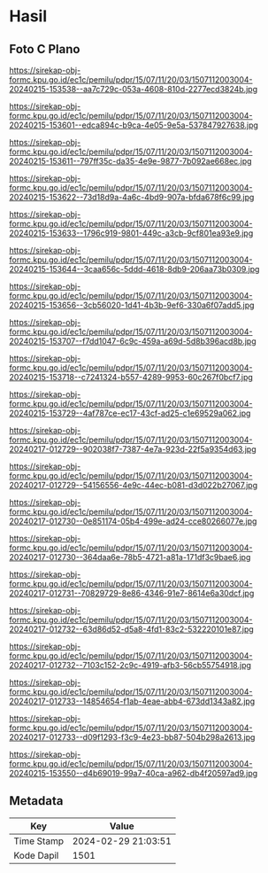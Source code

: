 # Hasil

## Foto C Plano

https://sirekap-obj-formc.kpu.go.id/ec1c/pemilu/pdpr/15/07/11/20/03/1507112003004-20240215-153538--aa7c729c-053a-4608-810d-2277ecd3824b.jpg

https://sirekap-obj-formc.kpu.go.id/ec1c/pemilu/pdpr/15/07/11/20/03/1507112003004-20240215-153601--edca894c-b9ca-4e05-9e5a-537847927638.jpg

https://sirekap-obj-formc.kpu.go.id/ec1c/pemilu/pdpr/15/07/11/20/03/1507112003004-20240215-153611--797ff35c-da35-4e9e-9877-7b092ae668ec.jpg

https://sirekap-obj-formc.kpu.go.id/ec1c/pemilu/pdpr/15/07/11/20/03/1507112003004-20240215-153622--73d18d9a-4a6c-4bd9-907a-bfda678f6c99.jpg

https://sirekap-obj-formc.kpu.go.id/ec1c/pemilu/pdpr/15/07/11/20/03/1507112003004-20240215-153633--1796c919-9801-449c-a3cb-9cf801ea93e9.jpg

https://sirekap-obj-formc.kpu.go.id/ec1c/pemilu/pdpr/15/07/11/20/03/1507112003004-20240215-153644--3caa656c-5ddd-4618-8db9-206aa73b0309.jpg

https://sirekap-obj-formc.kpu.go.id/ec1c/pemilu/pdpr/15/07/11/20/03/1507112003004-20240215-153656--3cb56020-1d41-4b3b-9ef6-330a6f07add5.jpg

https://sirekap-obj-formc.kpu.go.id/ec1c/pemilu/pdpr/15/07/11/20/03/1507112003004-20240215-153707--f7dd1047-6c9c-459a-a69d-5d8b396acd8b.jpg

https://sirekap-obj-formc.kpu.go.id/ec1c/pemilu/pdpr/15/07/11/20/03/1507112003004-20240215-153718--c7241324-b557-4289-9953-60c267f0bcf7.jpg

https://sirekap-obj-formc.kpu.go.id/ec1c/pemilu/pdpr/15/07/11/20/03/1507112003004-20240215-153729--4af787ce-ec17-43cf-ad25-c1e69529a062.jpg

https://sirekap-obj-formc.kpu.go.id/ec1c/pemilu/pdpr/15/07/11/20/03/1507112003004-20240217-012729--902038f7-7387-4e7a-923d-22f5a9354d63.jpg

https://sirekap-obj-formc.kpu.go.id/ec1c/pemilu/pdpr/15/07/11/20/03/1507112003004-20240217-012729--54156556-4e9c-44ec-b081-d3d022b27067.jpg

https://sirekap-obj-formc.kpu.go.id/ec1c/pemilu/pdpr/15/07/11/20/03/1507112003004-20240217-012730--0e851174-05b4-499e-ad24-cce80266077e.jpg

https://sirekap-obj-formc.kpu.go.id/ec1c/pemilu/pdpr/15/07/11/20/03/1507112003004-20240217-012730--364daa6e-78b5-4721-a81a-171df3c9bae6.jpg

https://sirekap-obj-formc.kpu.go.id/ec1c/pemilu/pdpr/15/07/11/20/03/1507112003004-20240217-012731--70829729-8e86-4346-91e7-8614e6a30dcf.jpg

https://sirekap-obj-formc.kpu.go.id/ec1c/pemilu/pdpr/15/07/11/20/03/1507112003004-20240217-012732--63d86d52-d5a8-4fd1-83c2-532220101e87.jpg

https://sirekap-obj-formc.kpu.go.id/ec1c/pemilu/pdpr/15/07/11/20/03/1507112003004-20240217-012732--7103c152-2c9c-4919-afb3-56cb55754918.jpg

https://sirekap-obj-formc.kpu.go.id/ec1c/pemilu/pdpr/15/07/11/20/03/1507112003004-20240217-012733--14854654-f1ab-4eae-abb4-673dd1343a82.jpg

https://sirekap-obj-formc.kpu.go.id/ec1c/pemilu/pdpr/15/07/11/20/03/1507112003004-20240217-012733--d09f1293-f3c9-4e23-bb87-504b298a2613.jpg

https://sirekap-obj-formc.kpu.go.id/ec1c/pemilu/pdpr/15/07/11/20/03/1507112003004-20240215-153550--d4b69019-99a7-40ca-a962-db4f20597ad9.jpg


## Metadata

| Key        | Value               |
| ---------- | ------------------- |
| Time Stamp | 2024-02-29 21:03:51 |
| Kode Dapil | 1501                |



